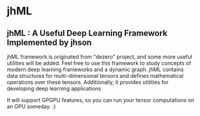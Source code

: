 # jhML
jhML : A Useful Deep Learning Framework Implemented by jhson
-----
jhML framework is originated from "dezero" project, and some more useful utilities will be added. Feel free to use this framework to study concepts of modern deep learning frameworks and a dynamic graph. jhML contains data structures for multi-dimensional tensors and defines mathematical operations over these tensors. Additionally, it provides utilities for developing deep learning applications  
  
It will support GPGPU features, so you can run your tensor computations on an GPU someday. :)

